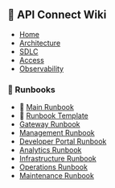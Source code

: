 ## 🧭 API Connect Wiki

* [Home](Home)
* [Architecture](Architecture)
* [SDLC](SDLC)
* [Access](Access)
* [Observability](Observability)

### 📘 Runbooks

* 📒 [Main Runbook](Main-Runbook)
* 🧩 [Runbook Template](Runbook-Template)
* [Gateway Runbook](Gateway-Runbook)
* [Management Runbook](Management-Runbook)
* [Developer Portal Runbook](Developer-Portal-Runbook)
* [Analytics Runbook](Analytics-Runbook)
* [Infrastructure Runbook](Infrastructure-Runbook)
* [Operations Runbook](Operations-Runbook)
* [Maintenance Runbook](Maintenance-Runbook)
